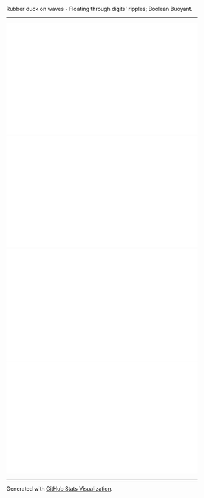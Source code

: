 Rubber duck on waves -
Floating through digits' ripples;
Boolean Buoyant.

---

<div align="center">

<!--
https://github.community/t/support-theme-context-for-images-in-light-vs-dark-mode/147981/84
-->
<a href="https://github.com/GRAYgoose124/GRAYgoose124#gh-dark-mode-only">
<img src="https://raw.githubusercontent.com/GRAYgoose124/GRAYgoose124/master/generated/overview.svg#gh-dark-mode-only" />
<img src="https://raw.githubusercontent.com/GRAYgoose124/GRAYgoose124/master/generated/languages.svg#gh-dark-mode-only" />
</a>
<a href="https://github.com/GRAYgoose124/GRAYgoose124#gh-light-mode-only">
<img src="https://raw.githubusercontent.com/GRAYgoose124/GRAYgoose124/master/generated/overview.svg#gh-light-mode-only" />
<img src="https://raw.githubusercontent.com/GRAYgoose124/GRAYgoose124/master/generated/languages.svg#gh-light-mode-only" />
</a>

</div>

---

Generated with [GitHub Stats Visualization](https://github.com/jstrieb/github-stats).
